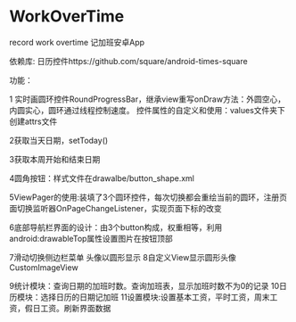 # WorkOverTime
record work overtime 记加班安卓App

依赖库:
日历控件https://github.com/square/android-times-square

功能：

1 实时画圆环控件RoundProgressBar，继承view重写onDraw方法：外圆空心，内圆实心，圆环通过线程控制速度。
控件属性的自定义和使用：values文件夹下创建attrs文件

2获取当天日期，setToday()

3获取本周开始和结束日期

4圆角按钮：样式文件在drawalbe/button_shape.xml

5ViewPager的使用:装填了3个圆环控件，每次切换都会重绘当前的圆环，注册页面切换监听器OnPageChangeListener，实现页面下标的改变

6底部导航栏界面的设计：由3个button构成，权重相等，利用android:drawableTop属性设置图片在按钮顶部

7滑动切换侧边栏菜单
头像以圆形显示
8自定义View显示圆形头像CustomImageView

9统计模块：查询日期的加班时数。查询加班表，显示加班时数不为0的记录
10日历模块：选择日历的日期记加班
11设置模块:设置基本工资，平时工资，周末工资，假日工资。刷新界面数据

